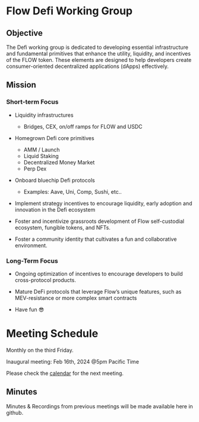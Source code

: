 # Flow Defi Working Group

## Objective
The Defi working group is dedicated to developing essential infrastructure and fundamental primitives that enhance the utility, liquidity, and incentives of the FLOW token. These elements are designed to help developers create consumer-oriented decentralized applications (dApps) effectively.

## Mission
### Short-term Focus
- Liquidity infrastructures
  - Bridges, CEX, on/off ramps for FLOW and USDC


- Homegrown Defi core primitives
  - AMM / Launch
  - Liquid Staking
  - Decentralized Money Market
  - Perp Dex


- Onboard bluechip Defi protocols
  - Examples: Aave, Uni, Comp, Sushi, etc..


- Implement strategy incentives to encourage liquidity, early adoption and innovation in the Defi ecosystem


- Foster and incentivize grassroots development of Flow self-custodial ecosystem, fungible tokens, and NFTs.


- Foster a community identity that cultivates a fun and collaborative environment.

### Long-Term Focus
- Ongoing optimization of incentives to encourage developers to build cross-protocol products.


- Mature DeFi protocols that leverage Flow’s unique features, such as MEV-resistance or more complex smart contracts


- Have fun 😎

# Meeting Schedule

Monthly on the third Friday.

Inaugural meeting: Feb 16th, 2024 @5pm Pacific Time

Please check the [calendar](https://github.com/onflow/Flow-Working-Groups/tree/main?tab=readme-ov-file#calendar) for the next meeting.


## Minutes

Minutes & Recordings from previous meetings will be made available here in github.